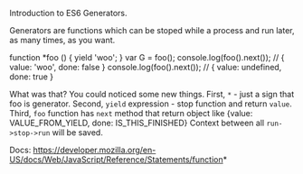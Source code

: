 Introduction to ES6 Generators.

Generators are functions which can be stoped while a process
and run later, as many times, as you want.

function *foo () {
  yield 'woo';
}
var G = foo();
console.log(foo().next()); // { value: 'woo', done: false }
console.log(foo().next()); // { value: undefined, done: true }

What was that? You could noticed some new things.
First, `*` - just a sign that foo is generator.
Second, `yield` expression - stop function and return `value`.
Third, `foo` function has `next` method that return object like
{value: VALUE_FROM_YIELD, done: IS_THIS_FINISHED}
Context between all `run->stop->run` will be saved.


Docs: https://developer.mozilla.org/en-US/docs/Web/JavaScript/Reference/Statements/function*

